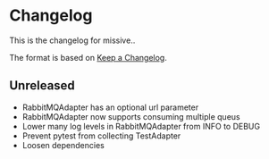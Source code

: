 # Changelog

This is the changelog for missive..

The format is based on [Keep a
Changelog](https://keepachangelog.com/en/1.0.0/).

## Unreleased

- RabbitMQAdapter has an optional url parameter
- RabbitMQAdapter now supports consuming multiple queus
- Lower many log levels in RabbitMQAdapter from INFO to DEBUG
- Prevent pytest from collecting TestAdapter
- Loosen dependencies
